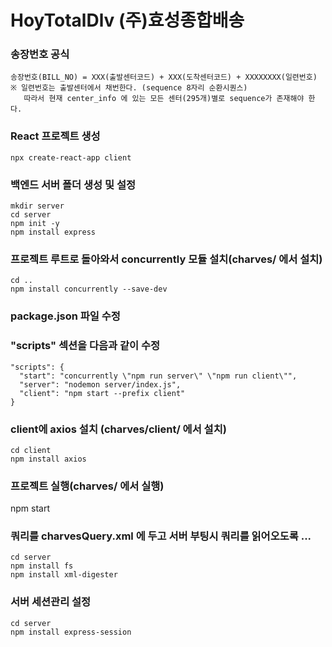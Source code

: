 # HoyTotalDlv (주)효성종합배송

### 송장번호 공식
```
송장번호(BILL_NO) = XXX(출발센터코드) + XXX(도착센터코드) + XXXXXXXX(일련번호)
※ 일련번호는 출발센터에서 채번한다. (sequence 8자리 순환시퀀스)
   따라서 현재 center_info 에 있는 모든 센터(295개)별로 sequence가 존재해야 한다.
```

### React 프로젝트 생성
```
npx create-react-app client
```

### 백엔드 서버 폴더 생성 및 설정
```
mkdir server
cd server
npm init -y
npm install express
```

### 프로젝트 루트로 돌아와서 concurrently 모듈 설치(charves/ 에서 설치)
```
cd ..
npm install concurrently --save-dev
```

### package.json 파일 수정
### "scripts" 섹션을 다음과 같이 수정
```
"scripts": {
  "start": "concurrently \"npm run server\" \"npm run client\"",
  "server": "nodemon server/index.js",
  "client": "npm start --prefix client"
}
```

### client에 axios 설치 (charves/client/ 에서 설치)
```
cd client
npm install axios
```

### 프로젝트 실행(charves/ 에서 실행)
npm start


### 쿼리를 charvesQuery.xml 에 두고 서버 부팅시 쿼리를 읽어오도록 ...
```
cd server
npm install fs
npm install xml-digester
```

### 서버 세션관리 설정
```
cd server 
npm install express-session
```